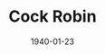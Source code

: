 ---
title: Cock Robin
date: 1940-01-23
closing_date: 1940-01-26
layout: productions
playbill:
Theatre: Theatre Jacksonville
Venue: Little Theatre
cast:
- Clark Torrence: Birt Byrd
- Helen Maxwell: Elizabeth S. Willis
- John Jessup: Elmo Lehman
- Doctor Edgar Grace: James A. Sterling
- Richard Lane: Kingston Newman
- Carlotta Maxwell: Mabel Foster
- Alice Montgomery: Marie Kilbride
- Maria Scott: Marion Daniel
- George McAuliffe: Slocum Ball
- Julian Cleveland: Stanley Morrell
- Henry Briggs: Vincent Bisno
- Hancock Robinson: William Brenner
crew:
- Make-up Assistant:
  - Aletha Masters
  - Emma Sue Zink
  - Jean Runyon
  - Matilda Shane
  - Neal Tyler, Jr.
  - Olga Currier
- Production Manager: Alex Pillsbury
- Stage Manager: Jesse Hoagland
- Crew Assistant:
  - Charles Roberts
  - Edre Ferguson
  - Eleonor Edwards
  - John Temple Gilmer
  - Robert Krell
  - Walter Edwards
- Assistant Director: Eleanor MaccLinchey
- Director: Marian Hendry
- Electrician: Walter Edwards
orchestra:
---
